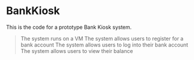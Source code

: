 # BankKiosk
This is the code for a prototype Bank Kiosk system.
>The system runs on a VM
>The system allows users to register for a bank account
>The system allows users to log into their bank account
>The system allows users to view their balance
